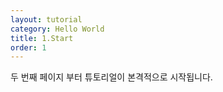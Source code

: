 ```yaml
---
layout: tutorial
category: Hello World
title: 1.Start
order: 1
---
```

두 번째 페이지 부터 튜토리얼이 본격적으로 시작됩니다.

